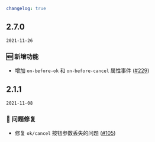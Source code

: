 ```yaml
changelog: true
```

## 2.7.0

`2021-11-26`

### 🆕 新增功能

- 增加 `on-before-ok` 和 `on-before-cancel` 属性事件 ([#229](https://github.com/arco-design/arco-design-vue/pull/229))


## 2.1.1

`2021-11-08`

### 🐛 问题修复

- 修复 `ok/cancel` 按钮参数丢失的问题 ([#105](https://github.com/arco-design/arco-design-vue/pull/105))

